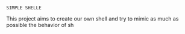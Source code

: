 `SIMPLE SHELLE`

This project aims to create our own shell and try to mimic as much as possible the behavior of sh
